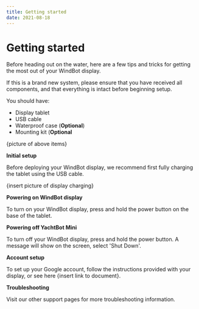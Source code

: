 ```yaml
---
title: Getting started
date: 2021-08-18
---
```


# Getting started

Before heading out on the water, here are a few tips and tricks for getting the most out of your WindBot display.

If this is a brand new system, please ensure that you have received all components, and that everything is intact before beginning setup.

You should have:

- Display tablet
- USB cable
- Waterproof case (**Optional**)
- Mounting kit (**Optional**

{picture of above items}

**Initial setup**

Before deploying your WindBot display, we recommend first fully charging the tablet using the USB cable.

{insert picture of display charging}

**Powering on WindBot display**

To turn on your WindBot display, press and hold the power button on the base of the tablet.

**Powering off YachtBot Mini**

To turn off your WindBot display, press and hold the power button. A message will show on the screen, select 'Shut Down'.

**Account setup**

To set up your Google account, follow the instructions provided with your display, or see here {insert link to document}.

**Troubleshooting**

Visit our other support pages for more troubleshooting information.
